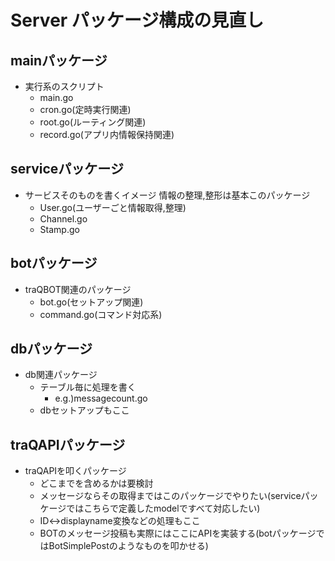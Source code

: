 # Server パッケージ構成の見直し

## mainパッケージ
- 実行系のスクリプト
  - main.go
  - cron.go(定時実行関連)
  - root.go(ルーティング関連)
  - record.go(アプリ内情報保持関連)

## serviceパッケージ
- サービスそのものを書くイメージ 情報の整理,整形は基本このパッケージ
  - User.go(ユーザーごと情報取得,整理)
  - Channel.go
  - Stamp.go

## botパッケージ
- traQBOT関連のパッケージ
  - bot.go(セットアップ関連)
  - command.go(コマンド対応系)

## dbパッケージ
- db関連パッケージ
  - テーブル毎に処理を書く
    - e.g.)messagecount.go
  - dbセットアップもここ

## traQAPIパッケージ
- traQAPIを叩くパッケージ
  - どこまでを含めるかは要検討
  - メッセージならその取得まではこのパッケージでやりたい(serviceパッケージではこちらで定義したmodelですべて対応したい)
  - ID<->displayname変換などの処理もここ
  - BOTのメッセージ投稿も実際にはここにAPIを実装する(botパッケージではBotSimplePostのようなものを叩かせる)
